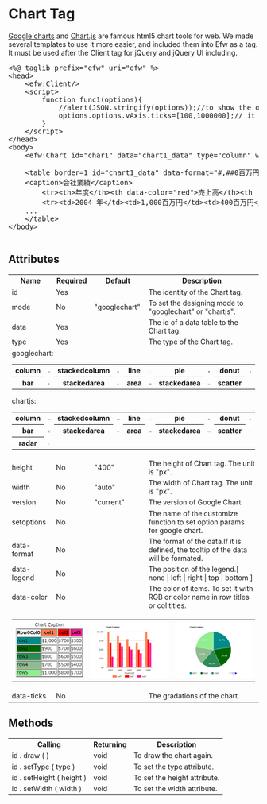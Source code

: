 <h1>Chart Tag</h1>
<a href="https://developers.google.com/chart/">Google charts</a> and <a href="https://www.chartjs.org/">Chart.js</a> are famous html5 chart tools for web. We made several templates to use it more easier,
and included them into Efw as a tag. It must be used after the Client tag for jQuery and jQuery UI including.<br>

<pre>
&lt;%@ taglib prefix=&quot;efw&quot; uri=&quot;efw&quot; %&gt;
&lt;head&gt;
	&lt;efw:Client/&gt;
	&lt;script&gt;
		function func1(options){
			//alert(JSON.stringify(options));//to show the options as string.
			options.options.vAxis.ticks=[100,1000000];// it will be preferential to param data-ticks
		}
	&lt;/script&gt;
&lt;/head&gt;
&lt;body&gt;
	&lt;efw:Chart id="char1" data="chart1_data" type="column" width="400" height="250" version="45.2" setoptions="func1" /&gt; //or efw:chart , efw:CHART

	&lt;table border=1 id="chart1_data" data-format="#,##0百万円" data-legend="bottom" data-ticks="100,1000000">
	&lt;caption>会社業績&lt;/caption>
		&lt;tr>&lt;th>年度&lt;/th>&lt;th data-color="red">売上高&lt;/th>&lt;th  data-color="green">営業利益&lt;/th>&lt;th data-color="blue">経常利益&lt;/th>&lt;/tr>
		&lt;tr>&lt;td>2004 年&lt;/td>&lt;td>1,000百万円&lt;/td>&lt;td>400百万円&lt;/td>&lt;td>380百万円&lt;/td>&lt;/tr>
	...
	&lt;/table>
&lt;/body&gt;

</pre>

<h2>Attributes</h2>
<table>
<tr><th>Name</th><th>Required</th><th>Default</th><th>Description</th></tr>
<tr><td>id</td><td>Yes</td><td></td><td>The identity of the Chart tag. </td></tr>
<tr><td>mode</td><td>No</td><td>"googlechart"</td><td>To set the designing mode to "googlechart" or "chartjs". </td></tr>
<tr><td>data</td><td>Yes</td><td></td><td>The id of a data table to the Chart tag. </td></tr>
<tr><td>type</td><td>Yes</td><td></td><td>The type of the Chart tag. </td></tr>
<tr><td colspan="4">
googlechart:
	<table>
		<tr>
			<th>column</th>
			<td><img src="chart/gl_column.png"></td>
			<th>stackedcolumn</th>
			<td><img src="chart/gl_stackedcolumn.png"></td>
			<th>line</th>
			<td><img src="chart/gl_line.png"></td>
			<th>pie</th>
			<td><img src="chart/gl_pie.png"></td>
			<th>donut</th>
			<td><img src="chart/gl_donut.png"></td>
		</tr>
		<tr>
			<th>bar</th>
			<td><img src="chart/gl_bar.png"></td>
			<th>stackedarea</th>
			<td><img src="chart/gl_stackedarea.png"></td>
			<th>area</th>
			<td><img src="chart/gl_area.png"></td>
			<th>stackedarea</th>
			<td><img src="chart/gl_stackedarea.png"></td>
			<th>scatter</th>
			<td><img src="chart/gl_scatter.png"></td>
		</tr>
	</table>
chartjs:
	<table>
		<tr>
			<th>column</th>
			<td><img src="chart/js_column.png"></td>
			<th>stackedcolumn</th>
			<td><img src="chart/js_stackedcolumn.png"></td>
			<th>line</th>
			<td><img src="chart/js_line.png"></td>
			<th>pie</th>
			<td><img src="chart/js_pie.png"></td>
			<th>donut</th>
			<td><img src="chart/js_donut.png"></td>
		</tr>
		<tr>
			<th>bar</th>
			<td><img src="chart/js_bar.png"></td>
			<th>stackedarea</th>
			<td><img src="chart/js_stackedarea.png"></td>
			<th>area</th>
			<td><img src="chart/js_area.png"></td>
			<th>stackedarea</th>
			<td><img src="chart/js_stackedarea.png"></td>
			<th>scatter</th>
			<td><img src="chart/js_scatter.png"></td>
		</tr>
		<tr>
			<th>radar</th>
			<td><img src="chart/js_radar.png"></td>
		</tr>
	</table>

</td></tr>
<tr><td>height</td><td>No</td><td>"400"</td><td>The height of Chart tag. The unit is "px".</td></tr>
<tr><td>width</td><td>No</td><td>"auto"</td><td>The width of Chart tag. The unit is "px". </td></tr>
<tr><td>version</td><td>No</td><td>"current"</td><td>The version of Google Chart.</td></tr>
<tr><td>setoptions</td><td>No</td><td></td><td>The name of the customize function to set option params for google chart.</td></tr>

<tr><td>data-format</td><td>No</td><td></td><td>The format of the data.If it is defined, the tooltip of the data will be formated. </td></tr>
<tr><td>data-legend</td><td>No</td><td></td><td>The position of the legend.[ none | left | right | top | bottom ] </td></tr>
<tr><td>data-color</td><td>No</td><td></td><td>The color of items. To set it with RGB or color name in row titles or col titles. </td></tr>
<tr><td colspan=4>
	<table>
		<tr>
			<td><img src="chart/table.png"></td>
			<td><img src="chart/chart1.png"></td>
			<td><img src="chart/chart2.png"></td>
		</tr>
	</table>
</td></tr>
<tr><td>data-ticks</td><td>No</td><td></td><td>The gradations of the chart.</td></tr>
</table>

<h2>Methods</h2>
<table>
<tr><th>Calling</th><th>Returning</th><th>Description</th></tr>
<tr><td>id . draw ( )</td><td>void</td><td>To draw the chart again.</td></tr>
<tr><td>id . setType ( type )</td><td>void</td><td>To set the type attribute.</td></tr>
<tr><td>id . setHeight ( height ) </td><td>void</td><td>To set the height attribute.</td></tr>
<tr><td>id . setWidth ( width ) </td><td>void</td><td>To set the width attribute.</td></tr>
</table>
